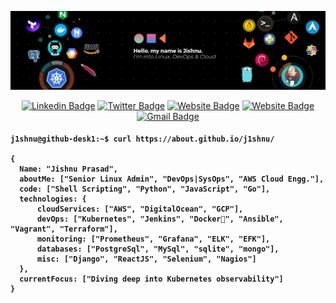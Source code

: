 [![Jishnu header](https://raw.githubusercontent.com/j1shnu/j1shnu/main/assets/banner.jpg)](https://www.j1shnu.ml/)
<div align="center">
 
 [![Linkedin Badge](https://custom-icon-badges.demolab.com/badge/j1shnu-0A66C2?logo=linkedin-white&logoColor=fff&link=https://www.linkedin.com/in/j1shnu/)](https://www.linkedin.com/in/j1shnu/)
 [![Twitter Badge](https://img.shields.io/badge/j1shnuu-%23000000.svg?logo=X&logoColor=white&link=https://x.com/j1shnuu)](https://x.com/j1shnuu)
 [![Website Badge](https://img.shields.io/badge/-j1shnu.github.io-47CCCC?style=flat&logo=Google-Chrome&logoColor=white&link=https://j1shnu.github.io)](https://j1shnu.github.io/)
 [![Website Badge](https://img.shields.io/badge/-@j1shnu-informational?style=flat&logo=Telegram&logoColor=white&link=https://t.me/j1shnu)](https://t.me/j1shnu)
 [![Gmail Badge](https://img.shields.io/badge/-jishnu.prasad4-c14438?style=flat&logo=Gmail&logoColor=white&link=mailto:jishnu.prasad4@gmail.com)](mailto:jishnu.prasad4@gmail.com)
</div>
<h4>
 
```shell
j1shnu@github-desk1:~$ curl https://about.github.io/j1shnu/

{
  Name: "Jishnu Prasad",
  aboutMe: ["Senior Linux Admin", "DevOps|SysOps", "AWS Cloud Engg."],
  code: ["Shell Scripting", "Python", "JavaScript", "Go"],
  technologies: {
      cloudServices: ["AWS", "DigitalOcean", "GCP"],
      devOps: ["Kubernetes", "Jenkins", "Docker🐳", "Ansible", "Vagrant", "Terraform"],
      monitoring: ["Prometheus", "Grafana", "ELK", "EFK"],
      databases: ["PostgreSql", "MySql", "sqlite", "mongo"],
      misc: ["Django", "ReactJS", "Selenium", "Nagios"]
  },
  currentFocus: ["Diving deep into Kubernetes observability"]
}

```
</h4>
